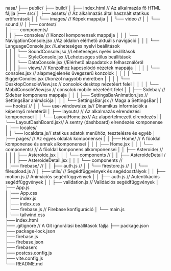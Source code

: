 nasa/
├── public/
├── build/
│   ├── index.html          // Az alkalmazás fő HTML fájlja
├── src/
│   ├── assets/             // Az alkalmazás által használt statikus erőforrások
│   │   └── images/         // Képek mappája
│   │   └── video         // 
│   │   └── sound         // 
│   ├── context/   
│   ├── components/   
│   │   ├── consoles/                  // Konzol komponensek mappája
│   │   │   └── NavigationConsole.jsx    //Az oldalon elérhető aktuális navigáció
│   │   │   └── LanguageConsole.jsx      //Leheteséges nyelvi beállítások   
│   │   │   └── SoundConsole.jsx         //Leheteséges nyelvi beállítások   
│   │   │   └── StyleConsole.jsx         //Leheteséges stílus beállítások     
│   │   │   └── DataConsole.jsx          //Elérhető alapadatok a felhasználóról         
│   │   │   ├── views/                 // Konzolhoz kapcsolódó nézetek mappája
│   │   │   │   └── consoles.jsx            // alapmegjelenés üvegszerű konzolok
│   │   │   │   └── BiggerConoles.jsx            //konzol nagyobb méretben
│   │   │   │   └── DesktopConsoleView.jsx            // consolok desktop nézetéért felel
│   │   │   │   └── MobilConsoleView.jsx            // consolok mobile nézetéért felel
│   │   ├── Sidebar/                   // Sidebar komponens mappája
│   │   │   ├── SettingsBarAnimation.jsx // SettingsBar animációja
│   │   │   └── SettingsBar.jsx         // Maga a SettingsBar
|   |── hooks/      // 
│   │   └── use-windowsize.js// Dinamikus információk a képernyő méretéről
│   ├── layouts/            // Az alkalmazás elrendezési komponensei
│   │   └── LayoutHome.jsx// Az alapértelmezett elrendezés 
|   |   └── LayoutDashBoard.jsx// A sentry (dashboard) elrendezés komponense
│   ├── locales/   
│   │   └── localdata.js// statikus adatok menühöz, tesztelésre és egyéb
│   ├── pages/              // Az egyes oldalak komponensei
│   │   ├── Home/           // A főoldal komponense és annak alkomponensei
│   │   │   ├── Home.jsx
│   │   │   └── components/ // A főoldal komponens alkomponensei
│   │   ├── Asteroide/          // 
│   │   │   ├── Asteroide.jsx
│   │   │   └── components //
│   │   ├── AsteroideDetail /      
│   │   │   ├── AsteroideDetail.jsx
│   │   │   └── components //  
│   ├── firebase/           // 
│   │   ├── auth.js          // 
│   │   └── firestore.js     // 
│   │   └── fileupload.js     // 
│   ├── utils/              // Segédfüggvények és segédosztályok
│   │   ├── motion.js         // Animációs segédfüggvények
│   │   ├── auth.js         // Autentikációs segédfüggvények
│   │   ├── validation.js   // Validációs segédfüggvények
│   ├── App.js             
│   ├── App.css           
│   ├── index.js            
│   ├── index.css            
│   └── firebase.js                 // Firebase konfiguráció
│   └── main.js                 
│   └── tailwind.css                 
├── index.html              
├── .gitignore              // A Git ignorálási beállítások fájlja
├── package.json            
├── package-lock.json           
├── firebase.js         
├── firebase.json         
├── firebaserc        
├── postcss.config.js         
├── vite.config.js         
└── README.md                  

